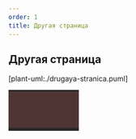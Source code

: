 ```yaml
---
order: 1
title: Другая страница
---
```


## Другая страница

[plant-uml:./drugaya-stranica.puml]

![](./drugaya-stranica.png)


